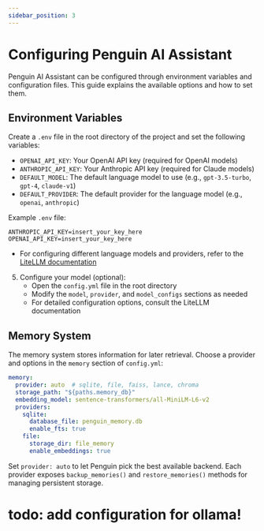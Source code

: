 ```yaml
---
sidebar_position: 3
---
```


# Configuring Penguin AI Assistant

Penguin AI Assistant can be configured through environment variables and configuration files. This guide explains the available options and how to set them.

## Environment Variables

Create a `.env` file in the root directory of the project and set the following variables:

- `OPENAI_API_KEY`: Your OpenAI API key (required for OpenAI models)
- `ANTHROPIC_API_KEY`: Your Anthropic API key (required for Claude models)
- `DEFAULT_MODEL`: The default language model to use (e.g., `gpt-3.5-turbo`, `gpt-4`, `claude-v1`)
- `DEFAULT_PROVIDER`: The default provider for the language model (e.g., `openai`, `anthropic`)

Example `.env` file:

```
ANTHROPIC_API_KEY=insert_your_key_here
OPENAI_API_KEY=insert_your_key_here
```


- For configuring different language models and providers, refer to the [LiteLLM documentation](https://docs.litellm.ai/docs/providers)

5. Configure your model (optional):
   - Open the `config.yml` file in the root directory
   - Modify the `model`, `provider`, and `model_configs` sections as needed
   - For detailed configuration options, consult the LiteLLM documentation

## Memory System

The memory system stores information for later retrieval. Choose a provider and
options in the `memory` section of `config.yml`:

```yaml
memory:
  provider: auto  # sqlite, file, faiss, lance, chroma
  storage_path: "${paths.memory_db}"
  embedding_model: sentence-transformers/all-MiniLM-L6-v2
  providers:
    sqlite:
      database_file: penguin_memory.db
      enable_fts: true
    file:
      storage_dir: file_memory
      enable_embeddings: true
```

Set `provider: auto` to let Penguin pick the best available backend. Each
provider exposes `backup_memories()` and `restore_memories()` methods for
managing persistent storage.



# todo: add configuration for ollama!